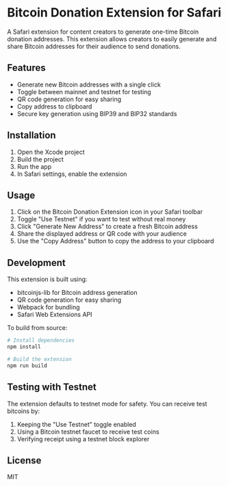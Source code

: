 # Bitcoin Donation Extension for Safari

A Safari extension for content creators to generate one-time Bitcoin donation addresses. This extension allows creators to easily generate and share Bitcoin addresses for their audience to send donations.

## Features

- Generate new Bitcoin addresses with a single click
- Toggle between mainnet and testnet for testing
- QR code generation for easy sharing
- Copy address to clipboard
- Secure key generation using BIP39 and BIP32 standards

## Installation

1. Open the Xcode project
2. Build the project
3. Run the app
4. In Safari settings, enable the extension

## Usage

1. Click on the Bitcoin Donation Extension icon in your Safari toolbar
2. Toggle "Use Testnet" if you want to test without real money
3. Click "Generate New Address" to create a fresh Bitcoin address
4. Share the displayed address or QR code with your audience
5. Use the "Copy Address" button to copy the address to your clipboard

## Development

This extension is built using:
- bitcoinjs-lib for Bitcoin address generation
- QR code generation for easy sharing
- Webpack for bundling
- Safari Web Extensions API

To build from source:

```bash
# Install dependencies
npm install

# Build the extension
npm run build
```

## Testing with Testnet

The extension defaults to testnet mode for safety. You can receive test bitcoins by:

1. Keeping the "Use Testnet" toggle enabled
2. Using a Bitcoin testnet faucet to receive test coins
3. Verifying receipt using a testnet block explorer

## License

MIT 